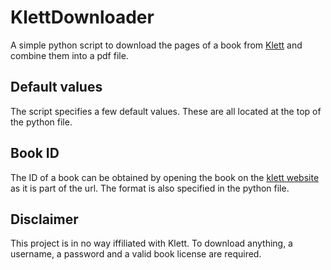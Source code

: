 # KlettDownloader

A simple python script to download the pages of a book from [Klett](https://www.klett.de/) and combine them into a pdf file.

## Default values

The script specifies a few default values. These are all located at the top of the python file.

## Book ID

The ID of a book can be obtained by opening the book on the [klett website](https://www.klett.de/meinklett#/) as it is part of the url. The format is also specified in the python file.

## Disclaimer

This project is in no way iffiliated with Klett. To download anything, a username, a password and a valid book license are required.
